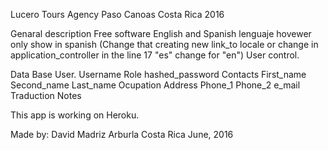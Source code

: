 Lucero Tours Agency
Paso Canoas
Costa Rica
2016

Genaral description
Free software
English and Spanish lenguaje hovewer only show in spanish
	(Change that creating new link_to locale or change in application_controller in the line 17 "es" change for "en")
User control.

Data Base
	User.
		Username
		Role
		hashed_password
	Contacts
		First_name
		Second_name
		Last_name
		Ocupation
		Address
		Phone_1
		Phone_2
		e_mail
		Traduction
		Notes


This app is working on Heroku.

Made by:
		David Madriz Arburla
		Costa Rica
		June, 2016
